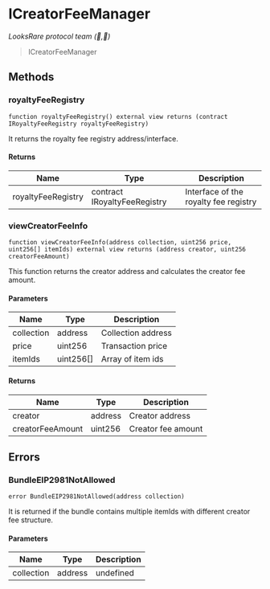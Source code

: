 # ICreatorFeeManager

_LooksRare protocol team (👀,💎)_

> ICreatorFeeManager

## Methods

### royaltyFeeRegistry

```solidity
function royaltyFeeRegistry() external view returns (contract IRoyaltyFeeRegistry royaltyFeeRegistry)
```

It returns the royalty fee registry address/interface.

#### Returns

| Name               | Type                         | Description                           |
| ------------------ | ---------------------------- | ------------------------------------- |
| royaltyFeeRegistry | contract IRoyaltyFeeRegistry | Interface of the royalty fee registry |

### viewCreatorFeeInfo

```solidity
function viewCreatorFeeInfo(address collection, uint256 price, uint256[] itemIds) external view returns (address creator, uint256 creatorFeeAmount)
```

This function returns the creator address and calculates the creator fee amount.

#### Parameters

| Name       | Type      | Description        |
| ---------- | --------- | ------------------ |
| collection | address   | Collection address |
| price      | uint256   | Transaction price  |
| itemIds    | uint256[] | Array of item ids  |

#### Returns

| Name             | Type    | Description        |
| ---------------- | ------- | ------------------ |
| creator          | address | Creator address    |
| creatorFeeAmount | uint256 | Creator fee amount |

## Errors

### BundleEIP2981NotAllowed

```solidity
error BundleEIP2981NotAllowed(address collection)
```

It is returned if the bundle contains multiple itemIds with different creator fee structure.

#### Parameters

| Name       | Type    | Description |
| ---------- | ------- | ----------- |
| collection | address | undefined   |
